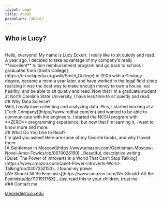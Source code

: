 ```yaml
---
layout: page
title: About
permalink: /about/
---
```

## Who is Lucy?  
<br>
Hello, everyone! My name is Lucy Eckert. I really like to sit quietly and read. A year ago, I decided to take advantage of my company's really **excellent** tuition reimbursement program and go back to school. I graduated from [Smith College](https://en.wikipedia.org/wiki/Smith_College) in 2005 with a Geology degree, became a mom a year later, and have worked in the legal field since realizing it was the best way to make enough money to own a house, eat healthy, and be able to sit quietly and read. Now that I'm a graduate student at North Carolina State University, I have less time to sit quietly and read.
<br>
## Why Data Science?  
<br>
Well, I really love collecting and analyzing data. Plus, I started working at a [Tech Company](https://www.redhat.com/en) and wanted to be able to communicate with the engineers. I started the NCSU program with **ZERO** programming experience, but now that I'm learning it, I want to know more and more.  
<br>
## What Do You Like to Read?  
<br>
I'm glad you asked!  Here are some of my favorite books, and why I loved them:
<br>
[A Gentleman in Moscow](https://www.amazon.com/Gentleman-Moscow-Novel-Amor-Towles/dp/0670026190)...Beautiful, descriptive writing
<br>
[Quiet: The Power of Introverts in a World That Can't Stop Talking](https://www.amazon.com/Quiet-Power-Introverts-World-Talking/dp/0307352153)...I found my power
<br>
[We Should All Be Feminists](https://www.amazon.com/We-Should-All-Be-Feminists/dp/110191176X)...Just read this to your children, trust me.
<br>
### Contact me

[laeckert@ncsu.edu](mailto:laeckert@ncsu.edu)
